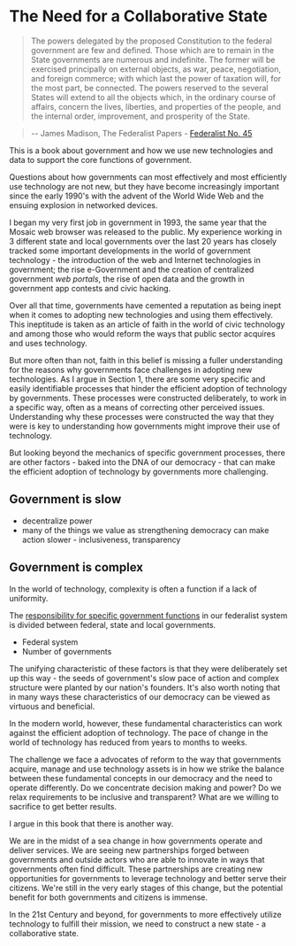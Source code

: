# The Need for a Collaborative State

> The powers delegated by the proposed Constitution to the federal government are few and defined. Those which are to remain in the State governments are numerous and indefinite. The former will be exercised principally on external objects, as war, peace, negotiation, and foreign commerce; with which last the power of taxation will, for the most part, be connected. The powers reserved to the several States will extend to all the objects which, in the ordinary course of affairs, concern the lives, liberties, and properties of the people, and the internal order, improvement, and prosperity of the State.

> --  James Madison, The Federalist Papers - [Federalist No. 45](http://thomas.loc.gov/home/histdox/fed_45.html)

This is a book about government and how we use new technologies and data to support the core functions of government.

Questions about how governments can most effectively and most efficiently use technology are not new, but they have become increasingly important since the early 1990's with the advent of the World Wide Web and the ensuing explosion in networked devices.

I began my very first job in government in 1993, the same year that the Mosaic web browser was released to the public. My experience working in 3 different state and local governments over the last 20 years has closely tracked some important developments in the world of government technology - the introduction of the web and Internet technologies in government; the rise e-Government and the creation of centralized government *web portals*, the rise of open data and the growth in government app contests and civic hacking.

Over all that time, governments have cemented a reputation as being inept when it comes to adopting new technologies and using them effectively. This ineptitude is taken as an article of faith in the world of civic technology and among those who would reform the ways that public sector acquires and uses technology.

But more often than not, faith in this belief is missing a fuller understanding for the reasons why governments face challenges in adopting new technologies. As I argue in Section 1, there are some very specific and easily identifiable processes that hinder the efficient adoption of technology by governments. These processes were constructed deliberately, to work in a specific way, often as a means of correcting other perceived issues. Understanding why these processes were constructed the way that they were is key to understanding how governments might improve their use of technology.

But looking beyond the mechanics of specific government processes, there are other factors - baked into the DNA of our democracy - that can make the efficient adoption of technology by governments more challenging.

## Government is slow

* decentralize power
* many of the things we value as strengthening democracy can make action slower - inclusiveness, transparency 

## Government is complex

In the world of technology, complexity is often a function if a lack of uniformity. 

The [responsibility for specific government functions](https://www.whitehouse.gov/1600/state-and-local-government) in our federalist system is divided between federal, state and local governments. 

* Federal system
* Number of governments

The unifying characteristic of these factors is that they were deliberately set up this way - the seeds of government's slow pace of action and complex structure were planted by our nation's founders. It's also worth noting that in many ways these characteristics of our democracy can be viewed as virtuous and beneficial.

In the modern world, however, these fundamental characteristics can work against the efficient adoption of technology. The pace of change in the world of technology has reduced from years to months to weeks.

The challenge we face a advocates of reform to the way that governments acquire, manage and use technology assets is in how we strike the balance between these fundamental concepts in our democracy and the need to operate differently. Do we concentrate decision making and power? Do we relax requirements to be inclusive and transparent? What are we willing to sacrifice to get better results.

I argue in this book that there is another way.

We are in the midst of a sea change in how governments operate and deliver services. We are seeing new partnerships forged between governments and outside actors who are able to innovate in ways that governments often find difficult. These partnerships are creating new opportunities for governments to leverage technology and better serve their citizens. We're still in the very early stages of this change, but the potential benefit for both governments and citizens is immense.

In the 21st Century and beyond, for governments to more effectively utilize technology to fulfill their mission, we need to construct a new state - a collaborative state.



